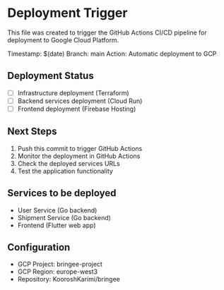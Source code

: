 # Deployment Trigger

This file was created to trigger the GitHub Actions CI/CD pipeline for deployment to Google Cloud Platform.

Timestamp: $(date)
Branch: main
Action: Automatic deployment to GCP

## Deployment Status

- [ ] Infrastructure deployment (Terraform)
- [ ] Backend services deployment (Cloud Run)
- [ ] Frontend deployment (Firebase Hosting)

## Next Steps

1. Push this commit to trigger GitHub Actions
2. Monitor the deployment in GitHub Actions
3. Check the deployed services URLs
4. Test the application functionality

## Services to be deployed

- User Service (Go backend)
- Shipment Service (Go backend)
- Frontend (Flutter web app)

## Configuration

- GCP Project: bringee-project
- GCP Region: europe-west3
- Repository: KooroshKarimi/bringee
